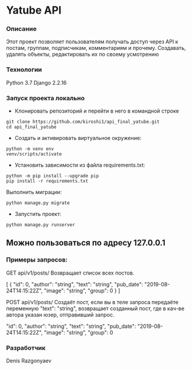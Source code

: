# Yatube API

### Описание
Этот проект позволяет пользователям получать доступ через API к постам, группам, подписчикам, комментариям и прочему.
Создавать, удалять объекты, редактировать их по своему усмотрению
### Технологии
Python 3.7
Django 2.2.16

### Запуск проекта локально
- Клонировать репозиторий и перейти в него в командной строке
```
git clone https://github.com/kiroshi1/api_final_yatube.git
cd api_final_yatube
```
- Cоздать и активировать виртуальное окружение:
```
python -m venv env
venv/scripts/activate
```
- Установить зависимости из файла requirements.txt:
```
python -m pip install --upgrade pip
pip install -r requirements.txt
```
Выполнить миграции:
```
python manage.py migrate
```
- Запустить проект:
```
python manage.py runserver
```
## Можно пользоваться по адресу 127.0.0.1


### Примеры запросов:
GET api/v1/posts/
Возвращает список всех постов.

[
  {
    "id": 0,
    "author": "string",
    "text": "string",
    "pub_date": "2019-08-24T14:15:22Z",
    "image": "string",
    "group": 0
  }
]

POST api/v1/posts/
Создаёт пост, если вы в теле запроса передаёте переменную "text": "string",
возвращает созданный пост, где в кач-ве автора указан юзер, отправивший запрос.

"id": 0,
"author": "string",
"text": "string",
"pub_date": "2019-08-24T14:15:22Z",
"image": "string",
"group": 0

### Разработчик
Denis Razgonyaev